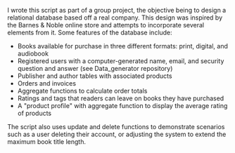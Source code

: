 I wrote this script as part of a group project, the objective being to design a relational database based off a real company. This design was inspired by the Barnes & Noble online store and attempts to incorporate several elements from it. Some features of the database include:
- Books available for purchase in three different formats: print, digital, and audiobook
- Registered users with a computer-generated name, email, and security question and answer (see Data_generator repository)
- Publisher and author tables with associated products
- Orders and invoices
- Aggregate functions to calculate order totals
- Ratings and tags that readers can leave on books they have purchased
- A "product profile" with aggregate function to display the average rating of products

The script also uses update and delete functions to demonstrate scenarios such as a user deleting their account, or adjusting the system to extend the maximum book title length. 
